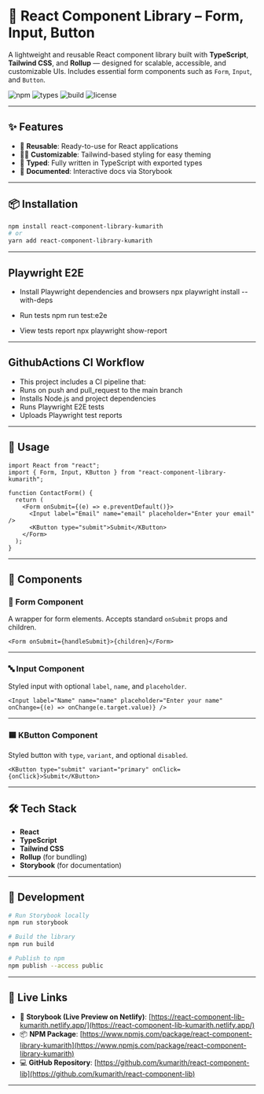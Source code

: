 # 🧩 React Component Library – Form, Input, Button

A lightweight and reusable React component library built with **TypeScript**, **Tailwind CSS**, and **Rollup** — designed for scalable, accessible, and customizable UIs. Includes essential form components such as `Form`, `Input`, and `Button`.

![npm](https://img.shields.io/npm/v/react-component-library-kumarith)
![types](https://img.shields.io/npm/types/react-component-library-kumarith)
![build](https://img.shields.io/github/actions/workflow/status/kumarith/react-component-lib/ci.yml)
![license](https://img.shields.io/npm/l/react-component-library-kumarith)

---

## ✨ Features

- 🔧 **Reusable**: Ready-to-use for React applications  
- 🧑‍🎨 **Customizable**: Tailwind-based styling for easy theming  
- 🧠 **Typed**: Fully written in TypeScript with exported types  
- 🧪 **Documented**: Interactive docs via Storybook

---

## 📦 Installation 

```bash
npm install react-component-library-kumarith
# or
yarn add react-component-library-kumarith
```

---

## Playwright E2E

- Install Playwright dependencies and browsers
npx playwright install --with-deps

- Run tests
npm run test:e2e

- View tests report
npx playwright show-report

---

## GithubActions CI Workflow 

- This project includes a CI pipeline that:
- Runs on push and pull_request to the main branch
- Installs Node.js and project dependencies
- Runs Playwright E2E tests
- Uploads Playwright test reports

---

## 📄 Usage

```tsx
import React from "react";
import { Form, Input, KButton } from "react-component-library-kumarith";

function ContactForm() {
  return (
    <Form onSubmit={(e) => e.preventDefault()}>
      <Input label="Email" name="email" placeholder="Enter your email" />
      <KButton type="submit">Submit</KButton>
    </Form>
  );
}
```

---

## 🧱 Components

### 🧩 Form Component

A wrapper for form elements. Accepts standard `onSubmit` props and children.

```tsx
<Form onSubmit={handleSubmit}>{children}</Form>
```

---

### 🔤 Input Component

Styled input with optional `label`, `name`, and `placeholder`.

```tsx
<Input label="Name" name="name" placeholder="Enter your name" onChange={(e) => onChange(e.target.value)} />
```

---

### 🟦 KButton Component

Styled button with `type`, `variant`, and optional `disabled`.

```tsx
<KButton type="submit" variant="primary" onClick={onClick}>Submit</KButton>
```

---

## 🛠️ Tech Stack

- **React**
- **TypeScript**
- **Tailwind CSS**
- **Rollup** (for bundling)
- **Storybook** (for documentation)

---

## 🧪 Development

```bash
# Run Storybook locally
npm run storybook

# Build the library
npm run build

# Publish to npm
npm publish --access public
```

---

## 🔗 Live Links

- 🚀 **Storybook (Live Preview on Netlify)**: [https://react-component-lib-kumarith.netlify.app/](https://react-component-lib-kumarith.netlify.app/)
- 📦 **NPM Package**: [https://www.npmjs.com/package/react-component-library-kumarith](https://www.npmjs.com/package/react-component-library-kumarith)
- 💻 **GitHub Repository**: [https://github.com/kumarith/react-component-lib](https://github.com/kumarith/react-component-lib)

---
